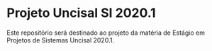 # Projeto Uncisal SI 2020.1

Este repositório será destinado ao projeto da matéria de Estágio em Projetos de Sistemas Uncisal 2020.1.